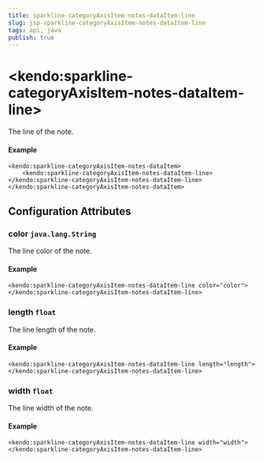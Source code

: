 ```yaml
---
title: sparkline-categoryAxisItem-notes-dataItem-line
slug: jsp-sparkline-categoryAxisItem-notes-dataItem-line
tags: api, java
publish: true
---
```


# \<kendo:sparkline-categoryAxisItem-notes-dataItem-line\>

The line of the note.

#### Example
    <kendo:sparkline-categoryAxisItem-notes-dataItem>
        <kendo:sparkline-categoryAxisItem-notes-dataItem-line></kendo:sparkline-categoryAxisItem-notes-dataItem-line>
    </kendo:sparkline-categoryAxisItem-notes-dataItem>

## Configuration Attributes

### color `java.lang.String`

The line color of the note.

#### Example
    <kendo:sparkline-categoryAxisItem-notes-dataItem-line color="color">
    </kendo:sparkline-categoryAxisItem-notes-dataItem-line>

### length `float`

The line length of the note.

#### Example
    <kendo:sparkline-categoryAxisItem-notes-dataItem-line length="length">
    </kendo:sparkline-categoryAxisItem-notes-dataItem-line>

### width `float`

The line width of the note.

#### Example
    <kendo:sparkline-categoryAxisItem-notes-dataItem-line width="width">
    </kendo:sparkline-categoryAxisItem-notes-dataItem-line>

 
